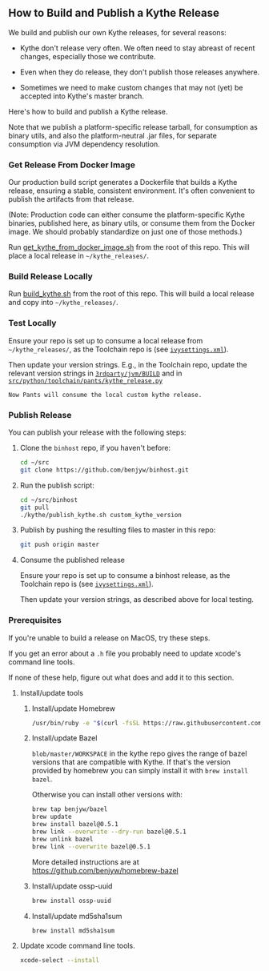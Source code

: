 ## How to Build and Publish a Kythe Release

We build and publish our own Kythe releases, for several reasons:

- Kythe don't release very often.  We often need to stay abreast of recent changes, 
  especially those we contribute.
   
- Even when they do release, they don't publish those releases anywhere.

- Sometimes we need to make custom changes that may not (yet) be accepted into Kythe's master branch.


Here's how to build and publish a Kythe release. 

Note that we publish a platform-specific release tarball, for consumption as binary utils, 
and also the platform-neutral .jar files, for separate consumption via JVM dependency resolution.


### Get Release From Docker Image

Our production build script generates a Dockerfile that builds a Kythe release, ensuring a stable, consistent environment.
It's often convenient to publish the artifacts from that release.

(Note: Production code can either consume the platform-specific Kythe binaries, published here, as binary utils, or 
consume them from the Docker image. We should probably standardize on just one of those methods.)

Run [get_kythe_from_docker_image.sh](./get_kythe_from_docker_image.sh) from the root of this repo. 
This will place a local release in `~/kythe_releases/`.

### Build Release Locally

Run [build_kythe.sh](./build_kythe.sh) from the root of this repo. 
This will build a local release and copy into `~/kythe_releases/`.

### Test Locally

   Ensure your repo is set up to consume a local release from `~/kythe_releases/`, as the Toolchain repo is 
   (see [`ivysettings.xml`](https://github.com/benjyw/toolchain/blob/master/build-support/ivy/ivysettings.xml)). 
   
   Then update your version strings.  E.g., in the Toolchain repo, update the relevant version strings in 
   [`3rdparty/jvm/BUILD`](https://github.com/benjyw/toolchain/blob/master/3rdparty/jvm/BUILD) and in 
   [`src/python/toolchain/pants/kythe_release.py`](https://github.com/benjyw/toolchain/blob/master/src/python/toolchain/pants/kythe_release.py)

    Now Pants will consume the local custom kythe release.

### Publish Release

You can publish your release with the following steps:
   
1. Clone the `binhost` repo, if you haven't before:
   ```bash
   cd ~/src
   git clone https://github.com/benjyw/binhost.git
   ```
   
1.  Run the publish script:
    ```bash
    cd ~/src/binhost
    git pull
    ./kythe/publish_kythe.sh custom_kythe_version
    ```
    
1.  Publish by pushing the resulting files to master in this repo:
    ```bash
    git push origin master
    ```
    
1. Consume the published release

   Ensure your repo is set up to consume a binhost release, as the Toolchain repo is 
   (see [`ivysettings.xml`](https://github.com/benjyw/toolchain/blob/master/build-support/ivy/ivysettings.xml)).
   
   Then update your version strings, as described above for local testing.

### Prerequisites

If you're unable to build a release on MacOS, try these steps.

If you get an error about a `.h` file you probably need to update xcode's command line tools.

If none of these help, figure out what does and add it to this section.

1. Install/update tools
   1. Install/update Homebrew
      ```bash
      /usr/bin/ruby -e "$(curl -fsSL https://raw.githubusercontent.com/Homebrew/install/master/install)"
      ```

   1. Install/update Bazel

      `blob/master/WORKSPACE` in the kythe repo gives the range of bazel versions that are compatible with Kythe.
      If that's the version provided by homebrew you can simply install it with `brew install bazel`.

      Otherwise you can install other versions with:

      ```bash
      brew tap benjyw/bazel
      brew update
      brew install bazel@0.5.1
      brew link --overwrite --dry-run bazel@0.5.1
      brew unlink bazel
      brew link --overwrite bazel@0.5.1
      ```

      More detailed instructions are at https://github.com/benjyw/homebrew-bazel

   1. Install/update ossp-uuid
      ```bash
      brew install ossp-uuid
      ```

   1. Install/update md5sha1sum
      ```bash
      brew install md5sha1sum
      ```

1. Update xcode command line tools.
   ```bash
   xcode-select --install
   ```
